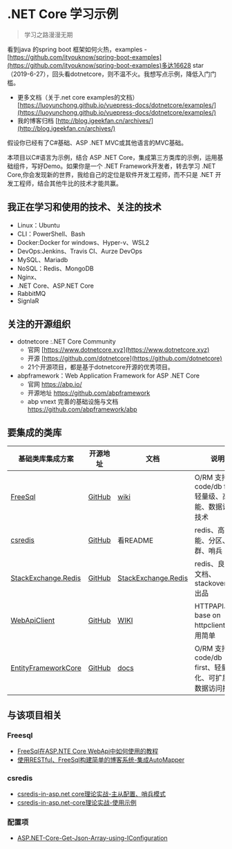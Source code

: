 # .NET Core  学习示例
> 学习之路漫漫无期

看到java 的spring boot 框架如何火热，examples - [https://github.com/ityouknow/spring-boot-examples](https://github.com/ityouknow/spring-boot-examples)多达16628 star（2019-6-27），回头看dotnetcore，则不温不火。我想写点示例，降低入门门槛。

* 更多文档（关于.net core examples的文档） [https://luoyunchong.github.io/vuepress-docs/dotnetcore/examples/](https://luoyunchong.github.io/vuepress-docs/dotnetcore/examples/)
* 我的博客归档  [http://blog.igeekfan.cn/archives/](http://blog.igeekfan.cn/archives/)

假设你已经有了C#基础、ASP .NET MVC或其他语言的MVC基础。 

本项目以C#语言为示例，结合 ASP .NET Core，集成第三方类库的示例，运用基础组件，写好Demo。如果你是一个 .NET Framework开发者，转去学习 .NET Core,你会发现新的世界，我给自己的定位是软件开发工程师，而不只是 .NET 开发工程师，结合其他牛比的技术才能共赢。


## 我正在学习和使用的技术、关注的技术
- Linux：Ubuntu
- CLI：PowerShell、Bash
- Docker:Docker for windows、Hyper-v、WSL2
- DevOps:Jenkins、Travis CI、Aurze DevOps
- MySQL、Mariadb
- NoSQL：Redis、MongoDB
- Nginx、
- .NET Core、ASP.NET Core
- RabbitMQ
- SignlaR

## 关注的开源组织

- dotnetcore :.NET Core Community
    - 官网 [https://www.dotnetcore.xyz](https://www.dotnetcore.xyz)
    - 开源 [https://github.com/dotnetcore](https://github.com/dotnetcore)
    - 21个开源项目，都是基于dotnetcore开源的优秀项目。
- abpframework：Web Application Framework for ASP .NET Core 
    - 官网 https://abp.io/
    - 开源地址 https://github.com/abpframework
    - abp vnext 完善的基础设施与文档  https://github.com/abpframework/abp
## 要集成的类库
|基础类库集成方案|开源地址|文档|说明|
|---|---|---|---|
|[FreeSql](https://github.com/luoyunchong/dotnetcore-examples/tree/master/asp.net-core-freesql)| [GitHub](https://github.com/2881099/FreeSql)|[wiki](https://github.com/2881099/FreeSql/wiki)|O/RM 支持code/db first,轻量级、高性能、数据访问技术|
|[csredis](https://github.com/luoyunchong/dotnetcore-examples/tree/master/dotnet-core-redis)|[GitHub](https://github.com/2881099/csredis)|看README|redis、高性能、分区、集群、哨兵|
|[StackExchange.Redis](https://github.com/luoyunchong/dotnetcore-examples/tree/master/dotnet-core-redis)|[GitHub](https://github.com/StackExchange/StackExchange.Redis)|[StackExchange.Redis](https://stackexchange.github.io/StackExchange.Redis/)|redis、良好的文档、stackoverflow出品|
|[WebApiClient](https://github.com/luoyunchong/dotnetcore-examples/tree/master/dotnet-core-webapiclient)| [GitHub](https://github.com/dotnetcore/WebApiClient)|[WIKI](https://github.com/dotnetcore/WebApiClient/wiki)|HTTPAPI、base on httpclient、使用简单|
|[EntityFrameworkCore](https://github.com/luoyunchong/dotnetcore-examples/tree/master/dotnet-core-efcore)|[GitHub](https://github.com/aspnet/EntityFrameworkCore)|[docs](https://docs.microsoft.com/ef/core)|O/RM 支持code/db first、轻量化、可扩展、数据访问技术|


## 与该项目相关
### Freesql
* [FreeSql在ASP.NTE Core WebApi中如何使用的教程](http://blog.igeekfan.cn/2019/06/30/Re-start/FreeSql-asp.net-core-how-to-use/)
* [使用RESTful、FreeSql构建简单的博客系统-集成AutoMapper](http://blog.igeekfan.cn/2019/06/30/Re-start/FreeSql-sample-blog-RESTful/)
### csredis
* [csredis-in-asp.net core理论实战-主从配置、哨兵模式](http://blog.igeekfan.cn/2019/07/06/Re-start/csredis-in-asp-net-core-master-slaver/)
* [csredis-in-asp.net-core理论实战-使用示例](http://blog.igeekfan.cn/2019/07/07/Re-start/csredis-in-asp.net-core-how-to-use/)

### 配置项
* [ASP.NET-Core-Get-Json-Array-using-IConfiguration](http://blog.igeekfan.cn/2019/07/07/dotnetcore/ASP.NET-Core-Get-Json-Array-using-IConfiguration/)
